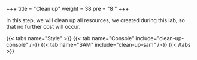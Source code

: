 +++
title = "Clean up"
weight = 38
pre = "8 "
+++

In this step, we will clean up all resources, we created during this lab, so that no further cost will occur.

{{< tabs name="Style" >}}
{{< tab name="Console" include="clean-up-console" />}}
{{< tab name="SAM" include="clean-up-sam" />}}
{{< /tabs >}}
